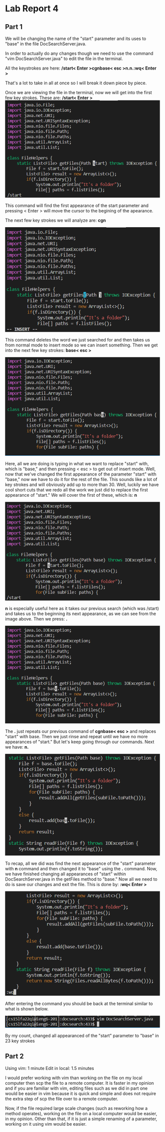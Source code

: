 # Lab Report 4
## Part 1
We will be changing the name of the "start" parameter and its uses to "base" in the file DocSearchServer.java.

In order to actually do any changes though we need to use the command "vim DocSearchServer.java" to edit the file in the terminal.

All the keystrokes are here: **/start< Enter >cgnbase< esc >n.n.:wq< Enter >**

That's a lot to take in all at once so I will break it down piece by piece.

Once we are viewing the file in the terminal, now we will get into the first few key strokes. These are: **/start< Enter >**
![finding the first appearance of the start parameter](a1.png)

This command will find the first appearance of the start parameter and pressing < Enter > will move the cursor to the begining of the apearance.

The next few key strokes we will analyze are: **cgn**

![using cgn](b2.png)

This command deletes the word we just searched for and then takes us from normal mode to insert mode so we can insert something. Then we get into the next few key strokes: **base< esc >**

![typing base](c2.png)

Here, all we are doing is typing in what we want to replace "start" with, which is "base," and then pressing < esc > to get out of insert mode. Well, now that we've changed the first appearance of the parameter "start" with "base," now we have to do it for the rest of the file. This sounds like a lot of key strokes and will obviously add up to more than 30. Well, luckily we have cool short cuts that we redo all the work we just did to replace the first appearance of "start." We will cover the first of these, which is: **n**

![using n](d2.png)

**n** is especially useful here as it takes our previous search (which was /start) and takes us to the beginning its next appearance, as we can see from the image above. Then we press: **.**

![using .](e2.png)

The **.** just repeats our previous command of **cgnbase< esc >** and replaces "start" with base. Then we just rinse and repeat until we have no more appearances of "start." But let's keep going through our commands. Next we have: **n.**

![using n.](g2.png)

To recap, all we did was find the next appearance of the "start" parameter with **n** command and then changed it to "base" using the **.** command. Now, we have finished changing all appearances of "start" within DocSearchServer.java in the getFiles method to "base." Now all we need to do is save our changes and exit the file. This is done by: **:wq< Enter >**

![saving and exiting the file](k2.png)

After entering the command you should be back at the terminal similar to what is shown below.

![terminal showing](j2.png)

By my count, changed all appearanced of the "start" parameter to "base" in 23 key strokes
## Part 2
Using vim: 1 minute
Edit in local: 1.5 minutes

I would prefer working with vim than working on the file on my local computer then scp the file to a remote computer. It is faster in my opinion and if you are familiar with vim, editing files such as we did in part one would be easier in vim because it is quick and simple and does not require the extra step of scp the file over to a remote computer.

Now, if the file required large scale changes (such as reworking how a method operates), working on the file on a local computer would be easier, in my opinion. Other than that, if it is just a simple renaming of a parameter, working on it using vim would be easier.
